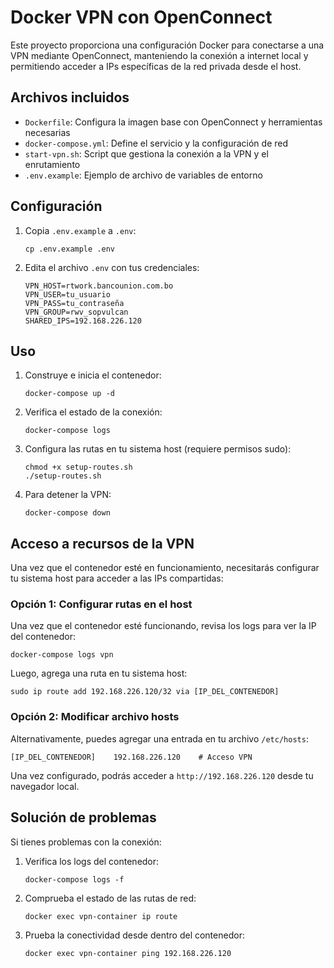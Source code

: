# Docker VPN con OpenConnect

Este proyecto proporciona una configuración Docker para conectarse a una VPN mediante OpenConnect, manteniendo la conexión a internet local y permitiendo acceder a IPs específicas de la red privada desde el host.

## Archivos incluidos

- `Dockerfile`: Configura la imagen base con OpenConnect y herramientas necesarias
- `docker-compose.yml`: Define el servicio y la configuración de red
- `start-vpn.sh`: Script que gestiona la conexión a la VPN y el enrutamiento
- `.env.example`: Ejemplo de archivo de variables de entorno

## Configuración

1. Copia `.env.example` a `.env`:
   ```
   cp .env.example .env
   ```

2. Edita el archivo `.env` con tus credenciales:
   ```
   VPN_HOST=rtwork.bancounion.com.bo
   VPN_USER=tu_usuario
   VPN_PASS=tu_contraseña
   VPN_GROUP=rwv_sopvulcan
   SHARED_IPS=192.168.226.120
   ```

## Uso

1. Construye e inicia el contenedor:
   ```
   docker-compose up -d
   ```

2. Verifica el estado de la conexión:
   ```
   docker-compose logs
   ```

3. Configura las rutas en tu sistema host (requiere permisos sudo):
   ```
   chmod +x setup-routes.sh
   ./setup-routes.sh
   ```

4. Para detener la VPN:
   ```
   docker-compose down
   ```

## Acceso a recursos de la VPN

Una vez que el contenedor esté en funcionamiento, necesitarás configurar tu sistema host para acceder a las IPs compartidas:

### Opción 1: Configurar rutas en el host

Una vez que el contenedor esté funcionando, revisa los logs para ver la IP del contenedor:

```
docker-compose logs vpn
```

Luego, agrega una ruta en tu sistema host:

```
sudo ip route add 192.168.226.120/32 via [IP_DEL_CONTENEDOR]
```

### Opción 2: Modificar archivo hosts

Alternativamente, puedes agregar una entrada en tu archivo `/etc/hosts`:

```
[IP_DEL_CONTENEDOR]    192.168.226.120    # Acceso VPN
```

Una vez configurado, podrás acceder a `http://192.168.226.120` desde tu navegador local.

## Solución de problemas

Si tienes problemas con la conexión:

1. Verifica los logs del contenedor:
   ```
   docker-compose logs -f
   ```

2. Comprueba el estado de las rutas de red:
   ```
   docker exec vpn-container ip route
   ```

3. Prueba la conectividad desde dentro del contenedor:
   ```
   docker exec vpn-container ping 192.168.226.120
   ```
